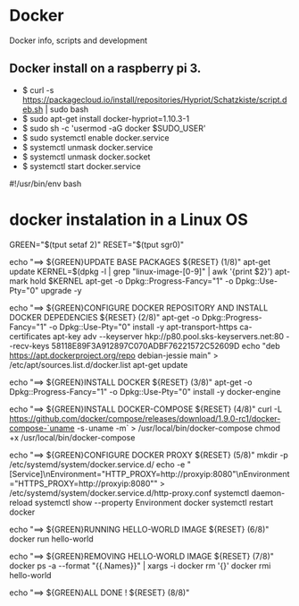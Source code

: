 # Docker
Docker info, scripts and development

## Docker install on a raspberry pi 3. 

* $ curl -s https://packagecloud.io/install/repositories/Hypriot/Schatzkiste/script.deb.sh | sudo bash
* $ sudo apt-get install docker-hypriot=1.10.3-1
* $ sudo sh -c 'usermod -aG docker $SUDO_USER'
* $ sudo systemctl enable docker.service
* $ systemctl unmask docker.service
* $ systemctl unmask docker.socket
* $ systemctl start docker.service


#!/usr/bin/env bash
# docker instalation in a Linux OS

GREEN="$(tput setaf 2)"
RESET="$(tput sgr0)"


echo "==> ${GREEN}UPDATE BASE PACKAGES ${RESET} (1/8)"
apt-get update
KERNEL=$(dpkg -l | grep "linux-image-[0-9]" | awk '{print $2}')
apt-mark hold $KERNEL
apt-get -o Dpkg::Progress-Fancy="1" -o Dpkg::Use-Pty="0" upgrade -y

echo "==> ${GREEN}CONFIGURE DOCKER REPOSITORY AND INSTALL DOCKER DEPEDENCIES ${RESET} (2/8)"
apt-get -o Dpkg::Progress-Fancy="1" -o Dpkg::Use-Pty="0" install -y apt-transport-https ca-certificates
apt-key adv --keyserver hkp://p80.pool.sks-keyservers.net:80 --recv-keys 58118E89F3A912897C070ADBF76221572C52609D
echo "deb https://apt.dockerproject.org/repo debian-jessie main" > /etc/apt/sources.list.d/docker.list
apt-get update

echo "==> ${GREEN}INSTALL DOCKER ${RESET} (3/8)"
apt-get -o Dpkg::Progress-Fancy="1" -o Dpkg::Use-Pty="0" install -y docker-engine

echo "==> ${GREEN}INSTALL DOCKER-COMPOSE ${RESET} (4/8)"
curl -L https://github.com/docker/compose/releases/download/1.9.0-rc1/docker-compose-`uname -s`-`uname -m` > /usr/local/bin/docker-compose
chmod +x /usr/local/bin/docker-compose

echo "==> ${GREEN}CONFIGURE DOCKER PROXY ${RESET} (5/8)"
mkdir -p /etc/systemd/system/docker.service.d/
echo -e "[Service]\nEnvironment=\"HTTP_PROXY=http://proxyip:8080\"\nEnvironment=\"HTTPS_PROXY=http://proxyip:8080\"" > /etc/systemd/system/docker.service.d/http-proxy.conf
systemctl daemon-reload
systemctl show --property Environment docker
systemctl restart docker


echo "==> ${GREEN}RUNNING HELLO-WORLD IMAGE ${RESET} (6/8)"
docker run hello-world

echo "==> ${GREEN}REMOVING HELLO-WORLD IMAGE ${RESET} (7/8)"
docker ps -a --format "{{.Names}}" | xargs -i docker rm '{}'
docker rmi hello-world

echo "==> ${GREEN}ALL DONE ! ${RESET} (8/8)"
